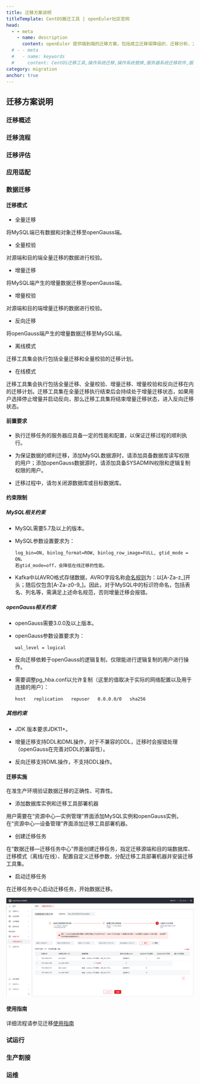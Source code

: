 ```yaml
---
title: 迁移方案说明
titleTemplate: CentOS搬迁工具 | openEuler社区官网
head:
  - - meta
    - name: description
      content: openEuler 提供端到端的迁移方案，包括成立迁移保障组织、迁移分析、方案设计、移植适配、迁移实施和测试上线六个阶段，同时通过 x2openEuler 工具的迁移评估和原地升级技术，将繁琐的迁移过程简化，实现了全场景业务的“简单、平稳、高效”的迁移。想要了解更多服务器操作系统迁移相关内容，欢迎访问openEuler官网。
  # - - meta
  #   - name: keywords
  #     content: CentOS迁移工具,操作系统迁移,操作系统替换,服务器系统迁移软件,服务器系统迁移工具,Centos系统迁移
category: migration
anchor: true
---
```


## 迁移方案说明

### 迁移概述

### 迁移流程

### 迁移评估

### 应用适配

### 数据迁移

#### 迁移模式

- 全量迁移

将MySQL端已有数据和对象迁移至openGauss端。

- 全量校验

对源端和目的端全量迁移的数据进行校验。

- 增量迁移

将MySQL端产生的增量数据迁移至openGauss端。

- 增量校验

对源端和目的端增量迁移的数据进行校验。

- 反向迁移

将openGauss端产生的增量数据迁移至MySQL端。

- 离线模式

迁移工具集会执行包括全量迁移和全量校验的迁移计划。

- 在线模式

迁移工具集会执行包括全量迁移、全量校验、增量迁移、增量校验和反向迁移在内的迁移计划。迁移工具集在全量迁移执行结束后会持续处于增量迁移状态，如果用户选择停止增量并启动反向，那么迁移工具集将结束增量迁移状态，进入反向迁移状态。

#### 前置要求

- 执行迁移任务的服务器应具备一定的性能和配置，以保证迁移过程的顺利执行。

- 为保证数据的顺利迁移，添加MySQL数据源时，请添加具备数据库读写权限的用户；添加openGauss数据源时，请添加具备SYSADMIN权限和逻辑复制权限的用户。

- 迁移过程中，请勿关闭源数据库或目标数据库。

#### 约束限制

##### MySQL相关约束

- MySQL需要5.7及以上的版本。

- MySQL参数设置要求为：

  ```
  log_bin=ON, binlog_format=ROW, binlog_row_image=FULL, gtid_mode = ON。
  若gtid_mode=off，会降低在线迁移的性能。
  ```

-  Kafka中以AVRO格式存储数据，AVRO字段名称[命名规则](https://gitee.com/link?target=https%3A%2F%2Favro.apache.org%2Fdocs%2F1.11.1%2Fspecification%2F%23names)为：以[A-Za-z_]开头；随后仅包含[A-Za-z0-9_]。因此，对于MySQL中的标识符命名，包括表名、列名等，需满足上述命名规范，否则增量迁移会报错。

##### openGauss相关约束

- openGauss需要3.0.0及以上版本。

- openGauss参数设置要求为：

  ```
  wal_level = logical
  ```

- 反向迁移依赖于openGauss的逻辑复制，仅限能进行逻辑复制的用户进行操作。

- 需要调整pg_hba.conf以允许复制（这里的值取决于实际的网络配置以及用于连接的用户）：

  ```
  host   replication   repuser   0.0.0.0/0   sha256
  ```

##### 其他约束

- JDK 版本要求JDK11+。

- 增量迁移支持DDL和DML操作，对于不兼容的DDL，迁移时会报错处理（openGauss在完善对DDL的兼容性）。

- 反向迁移支持DML操作，不支持DDL操作。

#### 迁移实施

在准生产环境验证数据迁移的正确性、可靠性。

- 添加数据库实例和迁移工具部署机器

用户需要在“资源中心—实例管理”界面添加MySQL实例和openGauss实例，在“资源中心—设备管理”界面添加迁移工具部署机器。

- 创建迁移任务

在“数据迁移—迁移任务中心”界面创建迁移任务，指定迁移源端和目的端数据库、迁移模式（离线/在线）、配置自定义迁移参数，分配迁移工具部署机器并安装迁移工具集。

- 启动迁移任务

在迁移任务中心启动迁移任务，开始数据迁移。

![1681990746307](migration-1.png)

#### 使用指南

详细流程请参见迁移[使用指南](https://gitee.com/opengauss/openGauss-workbench/blob/master/data-migration/doc/DataKit%20Product%20Manual%20-%20Data%20Migration%20.md)

### 试运行

### 生产割接

### 运维

